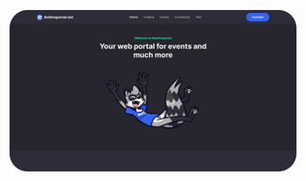 [![preview](https://raw.githubusercontent.com/Anthroportal/Site/master/preview.png)](https://anthroportal.net)
